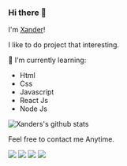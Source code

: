 ### Hi there 👋

I'm [Xander](https://xanderhere.com)! 

I like to do project that interesting.

:page_with_curl: I'm currently learning:
- Html
- Css
- Javascript
- React Js
- Node Js

![Xanders's github stats](https://bad-apple-github-readme.vercel.app/api?show_bg=1&username=xander-here&theme=dark)


Feel free to contact me Anytime.

[<img src="https://img.icons8.com/fluent/24/000000/gmail-new.png"/>](mailto:xander21here@gmail.com)
[<img src="https://img.icons8.com/fluent/24/000000/twitter.png"/>](https://twitter.com/_xanderhere)
[<img src="https://img.icons8.com/fluent/24/000000/instagram-new.png"/>](https://www.instagram.com/_xanderhere)
[<img src="https://img.icons8.com/fluent/24/000000/linkedin.png"/>](https://www.linkedin.com/in/xander-here)
